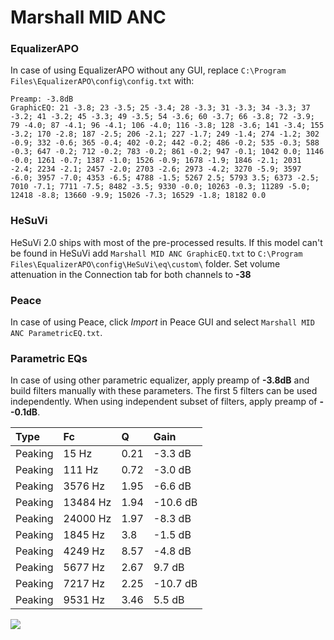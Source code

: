# Marshall MID ANC

### EqualizerAPO
In case of using EqualizerAPO without any GUI, replace `C:\Program Files\EqualizerAPO\config\config.txt`
with:
```
Preamp: -3.8dB
GraphicEQ: 21 -3.8; 23 -3.5; 25 -3.4; 28 -3.3; 31 -3.3; 34 -3.3; 37 -3.2; 41 -3.2; 45 -3.3; 49 -3.5; 54 -3.6; 60 -3.7; 66 -3.8; 72 -3.9; 79 -4.0; 87 -4.1; 96 -4.1; 106 -4.0; 116 -3.8; 128 -3.6; 141 -3.4; 155 -3.2; 170 -2.8; 187 -2.5; 206 -2.1; 227 -1.7; 249 -1.4; 274 -1.2; 302 -0.9; 332 -0.6; 365 -0.4; 402 -0.2; 442 -0.2; 486 -0.2; 535 -0.3; 588 -0.3; 647 -0.2; 712 -0.2; 783 -0.2; 861 -0.2; 947 -0.1; 1042 0.0; 1146 -0.0; 1261 -0.7; 1387 -1.0; 1526 -0.9; 1678 -1.9; 1846 -2.1; 2031 -2.4; 2234 -2.1; 2457 -2.0; 2703 -2.6; 2973 -4.2; 3270 -5.9; 3597 -6.0; 3957 -7.0; 4353 -6.5; 4788 -1.5; 5267 2.5; 5793 3.5; 6373 -2.5; 7010 -7.1; 7711 -7.5; 8482 -3.5; 9330 -0.0; 10263 -0.3; 11289 -5.0; 12418 -8.8; 13660 -9.9; 15026 -7.3; 16529 -1.8; 18182 0.0
```

### HeSuVi
HeSuVi 2.0 ships with most of the pre-processed results. If this model can't be found in HeSuVi add
`Marshall MID ANC GraphicEQ.txt` to `C:\Program Files\EqualizerAPO\config\HeSuVi\eq\custom\` folder.
Set volume attenuation in the Connection tab for both channels to **-38**

### Peace
In case of using Peace, click *Import* in Peace GUI and select `Marshall MID ANC ParametricEQ.txt`.

### Parametric EQs
In case of using other parametric equalizer, apply preamp of **-3.8dB** and build filters manually
with these parameters. The first 5 filters can be used independently.
When using independent subset of filters, apply preamp of **--0.1dB**.

| Type    | Fc       |    Q | Gain     |
|:--------|:---------|:-----|:---------|
| Peaking | 15 Hz    | 0.21 | -3.3 dB  |
| Peaking | 111 Hz   | 0.72 | -3.0 dB  |
| Peaking | 3576 Hz  | 1.95 | -6.6 dB  |
| Peaking | 13484 Hz | 1.94 | -10.6 dB |
| Peaking | 24000 Hz | 1.97 | -8.3 dB  |
| Peaking | 1845 Hz  | 3.8  | -1.5 dB  |
| Peaking | 4249 Hz  | 8.57 | -4.8 dB  |
| Peaking | 5677 Hz  | 2.67 | 9.7 dB   |
| Peaking | 7217 Hz  | 2.25 | -10.7 dB |
| Peaking | 9531 Hz  | 3.46 | 5.5 dB   |

![](https://raw.githubusercontent.com/jaakkopasanen/AutoEq/master/results/rtings/rtings/Marshall%20MID%20ANC/Marshall%20MID%20ANC.png)